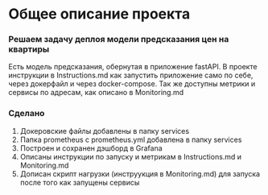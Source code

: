 # Общее описание проекта

### Решаем задачу деплоя модели предсказания цен на квартиры
Есть модель предсказания, обернутая в приложение fastAPI.
В проекте инструкции в Instructions.md как запустить приложение само по себе, через докерфайл и через docker-compose.
Так же доступны метрики и сервисы по адресам, как описано в Monitoring.md


### Сделано
1. Докеровские файлы добавлены в папку services
2. Папка prometheus с prometheus.yml добавлена в папку services
3. Построен и сохранен дэшборд в Grafana
4. Описаны инструкции по запуску и метрикам в Instructions.md и Monitoring.md
5. Дописан скрипт нагрузки (инструукция в Monitoring.md) для запуска после того как запущены сервисы


